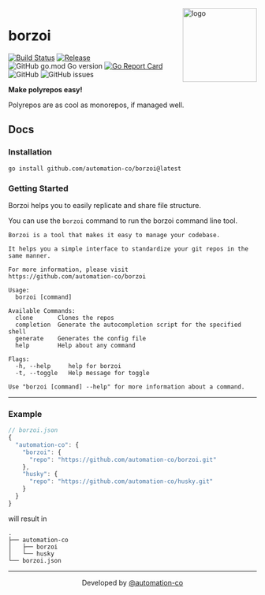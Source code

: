 <img src="https://user-images.githubusercontent.com/64161383/155763268-e09d9613-a53f-4ec7-a943-aab93ef2ffa6.png" width="150px" alt="logo"  align="right" />

<div align="left">

# borzoi

[![Build Status](https://github.com/automation-co/borzoi/workflows/Go/badge.svg?branch=main)](https://github.com/automation-co/borzoi/actions?query=branch%3Amain)
[![Release](https://img.shields.io/github/release/automation-co/borzoi.svg)](https://github.com/automation-co/borzoi/releases)
![GitHub go.mod Go version](https://img.shields.io/github/go-mod/go-version/automation-co/borzoi)
[![Go Report Card](https://goreportcard.com/badge/github.com/automation-co/borzoi)](https://goreportcard.com/report/github.com/automation-co/borzoi)
![GitHub](https://img.shields.io/github/license/automation-co/borzoi)
![GitHub issues](https://img.shields.io/github/issues/automation-co/borzoi)

 </div>

<!-- --- -->

**Make polyrepos easy!**

Polyrepos are as cool as monorepos, if managed well.

## Docs

### Installation

```
go install github.com/automation-co/borzoi@latest
```

### Getting Started

Borzoi helps you to easily replicate and share file structure.

You can use the `borzoi` command to run the borzoi command line tool.

```
Borzoi is a tool that makes it easy to manage your codebase.

It helps you a simple interface to standardize your git repos in the same manner.

For more information, please visit
https://github.com/automation-co/borzoi

Usage:
  borzoi [command]

Available Commands:
  clone       Clones the repos
  completion  Generate the autocompletion script for the specified shell
  generate    Generates the config file
  help        Help about any command

Flags:
  -h, --help     help for borzoi
  -t, --toggle   Help message for toggle

Use "borzoi [command] --help" for more information about a command.
```

---

### Example

```javascript
// borzoi.json
{
  "automation-co": {
    "borzoi": {
      "repo": "https://github.com/automation-co/borzoi.git"
    },
    "husky": {
      "repo": "https://github.com/automation-co/husky.git"
    }
  }
}

```

will result in

```
.
├── automation-co
│   ├── borzoi  
│   └── husky  
└── borzoi.json
```

---

<div align="center">

Developed by [@automation-co](https://github.com/automation-co)

</div>
